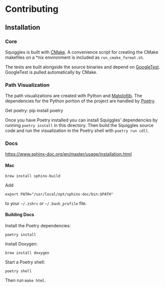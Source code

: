 # Contributing

## Installation

### Core

Squiggles is built with [CMake](https://cmake.org/). A convenience script for creating the
CMake makefiles on a \*nix environment is included as `run_cmake_format.sh`.

The tests are built alongside the source binaries and depend on [GoogleTest](https://github.com/google/googletest). GoogleTest is pulled automatically by CMake.

### Path Visualization

The path visualizations are created with Python and [Matplotlib](https://matplotlib.org/). The
dependencies for the Python portion of the project are handled by [Poetry](https://python-poetry.org/).

Get poetry: pip install poetry

Once you have Poetry installed you can install Squiggles' dependencies by running
`poetry install` in this directory. Then build the Squiggles source code and run
the visualization in the Poetry shell with `poetry run cdll`.

### Docs

https://www.sphinx-doc.org/en/master/usage/installation.html

#### Mac

```
brew install sphinx-build
```

Add

```
export PATH="/usr/local/opt/sphinx-doc/bin:$PATH"
```

to your `~/.zshrc` or `~/.bash_profile` file.

#### Building Docs

Install the Poetry dependencies:

```
poetry install
```

Install Doxygen:

```
brew install doxygen
```

Start a Poetry shell:

```
poetry shell
```

Then run `make html`.
